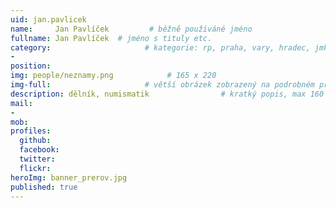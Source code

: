 ```yaml
---
uid: jan.pavlicek
name:     Jan Pavlíček         # běžně používáné jméno
fullname: Jan Pavlíček  # jméno s tituly etc.
category:                     # kategorie: rp, praha, vary, hradec, jmk, senat
- 
position:
img: people/neznamy.png            # 165 x 220
img-full:                     # větší obrázek zobrazený na podrobném profilu
description: dělník, numismatik                # kratký popis, max 160 znaků
mail:
- 
mob:         
profiles:
  github:
  facebook:       
  twitter:        
  flickr:       
heroImg: banner_prerov.jpg
published: true
---
```

